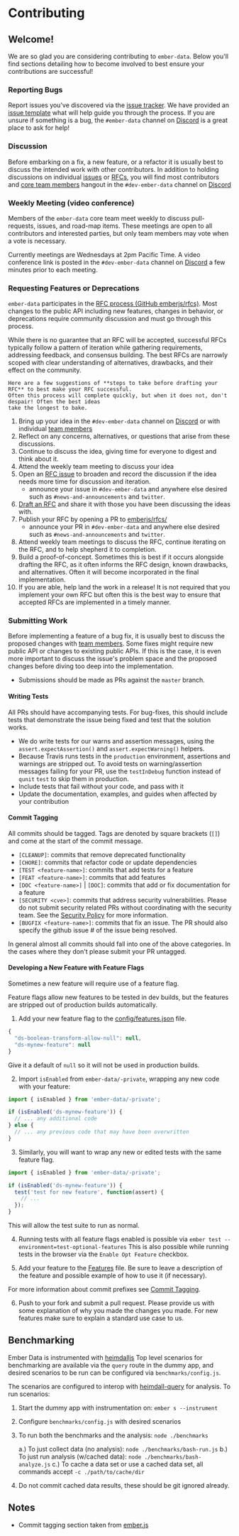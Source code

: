# Contributing

## Welcome!

We are so glad you are considering contributing to `ember-data`. Below you'll find sections
detailing how to become involved to best ensure your contributions are successful!

### Reporting Bugs

Report issues you've discovered via the [issue tracker](https://github.com/emberjs/data/issues).
We have provided an [issue template](./.github/ISSUE_TEMPLATE/bug.md) what will help guide you through the process.
If you are unsure if something is a bug, the `#ember-data` channel on [Discord](https://discord.gg/zT3asNS) is
a great place to ask for help!

### Discussion

Before embarking on a fix, a new feature, or a refactor it is usually best to discuss the
intended work with other contributors. In addition to holding discussions on individual [issues](https://github.com/emberjs/data/issues)
or [RFCs](https://github.com/emberjs/rfcs/labels/T-ember-data), you will find most contributors
and [core team members](https://emberjs.com/team/) hangout in the `#dev-ember-data` channel on [Discord](https://discord.gg/zT3asNS)

### Weekly Meeting (video conference)

Members of the `ember-data` core team meet weekly to discuss pull-requests, issues, and road-map items. These
meetings are open to all contributors and interested parties, but only team members may vote when a vote
is necessary.

Currently meetings are Wednesdays at 2pm Pacific Time. A video conference link is posted in the
`#dev-ember-data` channel on [Discord](https://discord.gg/zT3asNS) a few minutes prior to each meeting.

### Requesting Features or Deprecations

`ember-data` participates in the [RFC process (GitHub emberjs/rfcs)](https://github.com/emberjs/rfcs/).
Most changes to the public API including new features, changes in behavior, or deprecations require
community discussion and must go through this process.

While there is no guarantee that an RFC will be accepted, successful RFCs typically follow a pattern
of iteration while gathering requirements, addressing feedback, and consensus building. The best RFCs
are narrowly scoped with clear understanding of alternatives, drawbacks, and their effect on the community.

    Here are a few suggestions of **steps to take before drafting your RFC** to best make your RFC successful.
    Often this process will complete quickly, but when it does not, don't despair! Often the best ideas
    take the longest to bake.

1. Bring up your idea in the `#dev-ember-data` channel on [Discord](https://discord.gg/zT3asNS) or
   with individual [team members](https://emberjs.com/team/)
2. Reflect on any concerns, alternatives, or questions that arise from these discussions.
3. Continue to discuss the idea, giving time for everyone to digest and think about it.
4. Attend the weekly team meeting to discuss your idea
5. Open an [RFC issue](https://github.com/emberjs/rfcs/issues?q=is%3Aissue+is%3Aopen+label%3AT-ember-data)
   to broaden and record the discussion if the idea needs more time for discussion and iteration.
   * announce your issue in `#dev-ember-data` and anywhere else desired such as `#news-and-announcements` and `twitter`.
6. [Draft an RFC](https://github.com/emberjs/rfcs#what-the-process-is) and share it with those you have
   been discussing the ideas with.
7. Publish your RFC by opening a PR to [emberjs/rfcs/](https://github.com/emberjs/rfcs/)
   * announce your PR in `#dev-ember-data` and anywhere else desired such as `#news-and-announcements` and `twitter`.
8. Attend weekly team meetings to discuss the RFC, continue iterating on the RFC, and to help shepherd it to completion.
9. Build a proof-of-concept. Sometimes this is best if it occurs alongside drafting the RFC, as it often informs
   the RFC design, known drawbacks, and alternatives. Often it will become incorporated in the final implementation.
10. If you are able, help land the work in a release! It is not required that you implement your own RFC but often
    this is the best way to ensure that accepted RFCs are implemented in a timely manner.

### Submitting Work

Before implementing a feature of a bug fix, it is usually best to discuss the proposed changes with
[team members](https://emberjs.com/team/). Some fixes might require new public API or changes to
existing public APIs. If this is the case, it is even more important to discuss the issue's problem
space and the proposed changes before diving too deep into the implementation.

* Submissions should be made as PRs against the `master` branch.

#### Writing Tests

All PRs should have accompanying tests. For bug-fixes, this should include tests that demonstrate
 the issue being fixed and test that the solution works.

* We do write tests for our warns and assertion messages, using the `assert.expectAssertion()` and `assert.expectWarning()` helpers.
* Because Travis runs tests in the `production` environment, assertions and warnings are stripped out. To avoid tests on
  warning/assertion messages failing for your PR, use the `testInDebug` function instead of `qunit` `test` to skip them in production.
* Include tests that fail without your code, and pass with it
* Update the documentation, examples, and guides when affected by your contribution

#### Commit Tagging

All commits should be tagged. Tags are denoted by square brackets (`[]`) and come at the start of the commit message.

* `[CLEANUP]`: commits that remove deprecated functionality
* `[CHORE]`: commits that refactor code or update dependencies
* `[TEST <feature-name>]`: commits that add tests for a feature
* `[FEAT <feature-name>]`: commits that add features
* `[DOC <feature-name>]` | `[DOC]`: commits that add or fix documentation for a feature
* `[SECURITY <cve>]`: commits that address security vulnerabilities. Please do not submit security related PRs without
  coordinating with the security team. See the [Security Policy](https://emberjs.com/security/) for more information.
* `[BUGFIX <feature-name>]`: commits that fix an issue. The PR should also specify the github issue # of the
  issue being resolved.

In general almost all commits should fall into one of the above categories. In the cases where they don't please submit
your PR untagged.

#### Developing a New Feature with Feature Flags

Sometimes a new feature will require use of a feature flag.

Feature flags allow new features to be tested in dev builds, but
the features are stripped out of production builds automatically.

1. Add your new feature flag to the [config/features.json](https://github.com/emberjs/data/blob/master/config/features.json) file.

```js
{
  "ds-boolean-transform-allow-null": null,
  "ds-mynew-feature": null
}
```

Give it a default of `null` so it will not be used in production builds.

2. Import `isEnabled` from `ember-data/-private`, wrapping any new
   code with your feature:

```js
import { isEnabled } from 'ember-data/-private';

if (isEnabled('ds-mynew-feature')) {
  // ... any additional code
} else {
  // ... any previous code that may have been overwritten
}
```

3. Similarly, you will want to wrap any new or edited tests with the same
   feature flag.

```js
import { isEnabled } from 'ember-data/-private';

if (isEnabled('ds-mynew-feature')) {
  test('test for new feature', function(assert) {
    // ...
  });
}
```

This will allow the test suite to run as normal.

4. Running tests with all feature flags enabled is possible via
   `ember test --environment=test-optional-features` This is also possible while
   running tests in the browser via the `Enable Opt Feature` checkbox.

5. Add your feature to the [Features](https://github.com/emberjs/data/blob/master/FEATURES.md) file.
   Be sure to leave a description of the feature and possible example of how to
   use it (if necessary).

For more information about commit prefixes see [Commit Tagging](#commit-tagging).

6. Push to your fork and submit a pull request. Please provide us with some
   explanation of why you made the changes you made. For new features make sure to
   explain a standard use case to us.

## Benchmarking

Ember Data is instrumented with [heimdalljs](https://github.com/heimdalljs/heimdalljs-lib)
Top level scenarios for benchmarking are available via the `query` route in
the dummy app, and desired scenarios to be run can be configured via `benchmarks/config.js`.

The scenarios are configured to interop with [heimdall-query](https://github.com/heimdalljs/heimdall-query)
for analysis. To run scenarios:

1. Start the dummy app with instrumentation on: `ember s --instrument`

2. Configure `benchmarks/config.js` with desired scenarios

3. To run both the benchmarks and the analysis: `node ./benchmarks`

   a.) To just collect data (no analysis): `node ./benchmarks/bash-run.js`
   b.) To just run analysis (w/cached data): `node ./benchmarks/bash-analyze.js`
   c.) To cache a data set or use a cached data set, all commands accept `-c ./path/to/cache/dir`

4. Do not commit cached data results, these should be git ignored already.

## Notes

* Commit tagging section taken from [ember.js](https://github.com/emberjs/ember.js/blob/5641c3089180bdd1d4fa54e9dd2d3ac285f088e4/CONTRIBUTING.md#commit-tagging)
